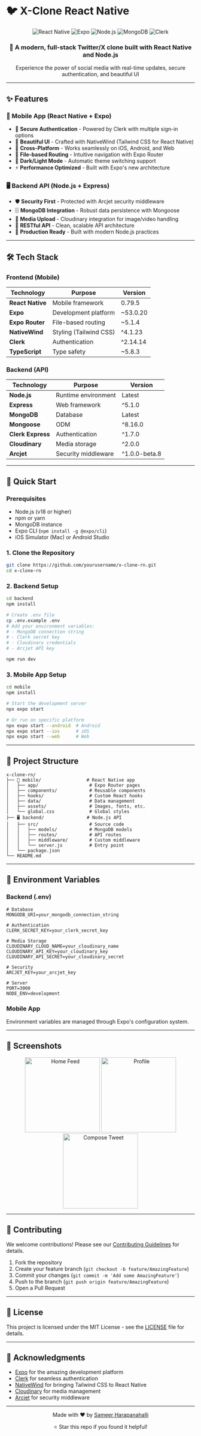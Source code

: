 # 🐦 X-Clone React Native

<div align="center">
  <img src="https://img.shields.io/badge/React_Native-20232A?style=for-the-badge&logo=react&logoColor=61DAFB" alt="React Native" />
  <img src="https://img.shields.io/badge/Expo-000020?style=for-the-badge&logo=expo&logoColor=white" alt="Expo" />
  <img src="https://img.shields.io/badge/Node.js-43853D?style=for-the-badge&logo=node.js&logoColor=white" alt="Node.js" />
  <img src="https://img.shields.io/badge/MongoDB-4EA94B?style=for-the-badge&logo=mongodb&logoColor=white" alt="MongoDB" />
  <img src="https://img.shields.io/badge/Clerk-6C47FF?style=for-the-badge&logo=clerk&logoColor=white" alt="Clerk" />
</div>

<div align="center">
  <h3>🚀 A modern, full-stack Twitter/X clone built with React Native and Node.js</h3>
  <p>Experience the power of social media with real-time updates, secure authentication, and beautiful UI</p>
</div>

---

## ✨ Features

### 📱 Mobile App (React Native + Expo)
- 🔐 **Secure Authentication** - Powered by Clerk with multiple sign-in options
- 🎨 **Beautiful UI** - Crafted with NativeWind (Tailwind CSS for React Native)
- 📱 **Cross-Platform** - Works seamlessly on iOS, Android, and Web
- 🧭 **File-based Routing** - Intuitive navigation with Expo Router
- 🌙 **Dark/Light Mode** - Automatic theme switching support
- ⚡ **Performance Optimized** - Built with Expo's new architecture

### 🖥️ Backend API (Node.js + Express)
- 🛡️ **Security First** - Protected with Arcjet security middleware
- 🗄️ **MongoDB Integration** - Robust data persistence with Mongoose
- 📸 **Media Upload** - Cloudinary integration for image/video handling
- 🔄 **RESTful API** - Clean, scalable API architecture
- 🚀 **Production Ready** - Built with modern Node.js practices

---

## 🛠️ Tech Stack

### Frontend (Mobile)
| Technology | Purpose | Version |
|------------|---------|---------|
| **React Native** | Mobile framework | 0.79.5 |
| **Expo** | Development platform | ~53.0.20 |
| **Expo Router** | File-based routing | ~5.1.4 |
| **NativeWind** | Styling (Tailwind CSS) | ^4.1.23 |
| **Clerk** | Authentication | ^2.14.14 |
| **TypeScript** | Type safety | ~5.8.3 |

### Backend (API)
| Technology | Purpose | Version |
|------------|---------|---------|
| **Node.js** | Runtime environment | Latest |
| **Express** | Web framework | ^5.1.0 |
| **MongoDB** | Database | Latest |
| **Mongoose** | ODM | ^8.16.0 |
| **Clerk Express** | Authentication | ^1.7.0 |
| **Cloudinary** | Media storage | ^2.0.0 |
| **Arcjet** | Security middleware | ^1.0.0-beta.8 |

---

## 🚀 Quick Start

### Prerequisites
- Node.js (v18 or higher)
- npm or yarn
- MongoDB instance
- Expo CLI (`npm install -g @expo/cli`)
- iOS Simulator (Mac) or Android Studio

### 1. Clone the Repository
```bash
git clone https://github.com/yourusername/x-clone-rn.git
cd x-clone-rn
```

### 2. Backend Setup
```bash
cd backend
npm install

# Create .env file
cp .env.example .env
# Add your environment variables:
# - MongoDB connection string
# - Clerk secret key
# - Cloudinary credentials
# - Arcjet API key

npm run dev
```

### 3. Mobile App Setup
```bash
cd mobile
npm install

# Start the development server
npx expo start

# Or run on specific platform
npx expo start --android  # Android
npx expo start --ios      # iOS
npx expo start --web      # Web
```

---

## 📁 Project Structure

```
x-clone-rn/
├── 📱 mobile/                 # React Native app
│   ├── app/                   # Expo Router pages
│   ├── components/            # Reusable components
│   ├── hooks/                 # Custom React hooks
│   ├── data/                  # Data management
│   ├── assets/                # Images, fonts, etc.
│   └── global.css             # Global styles
├── 🖥️ backend/                # Node.js API
│   ├── src/                   # Source code
│   │   ├── models/            # MongoDB models
│   │   ├── routes/            # API routes
│   │   ├── middleware/        # Custom middleware
│   │   └── server.js          # Entry point
│   └── package.json
└── README.md
```

---

## 🔧 Environment Variables

### Backend (.env)
```env
# Database
MONGODB_URI=your_mongodb_connection_string

# Authentication
CLERK_SECRET_KEY=your_clerk_secret_key

# Media Storage
CLOUDINARY_CLOUD_NAME=your_cloudinary_name
CLOUDINARY_API_KEY=your_cloudinary_key
CLOUDINARY_API_SECRET=your_cloudinary_secret

# Security
ARCJET_KEY=your_arcjet_key

# Server
PORT=3000
NODE_ENV=development
```

### Mobile App
Environment variables are managed through Expo's configuration system.

---

## 📱 Screenshots

<div align="center">
  <img src="https://via.placeholder.com/300x600/1DA1F2/FFFFFF?text=Home+Feed" alt="Home Feed" width="200" />
  <img src="https://via.placeholder.com/300x600/1DA1F2/FFFFFF?text=Profile" alt="Profile" width="200" />
  <img src="https://via.placeholder.com/300x600/1DA1F2/FFFFFF?text=Compose" alt="Compose Tweet" width="200" />
</div>

---

## 🤝 Contributing

We welcome contributions! Please see our [Contributing Guidelines](CONTRIBUTING.md) for details.

1. Fork the repository
2. Create your feature branch (`git checkout -b feature/AmazingFeature`)
3. Commit your changes (`git commit -m 'Add some AmazingFeature'`)
4. Push to the branch (`git push origin feature/AmazingFeature`)
5. Open a Pull Request

---

## 📄 License

This project is licensed under the MIT License - see the [LICENSE](LICENSE) file for details.

---

## 🙏 Acknowledgments

- [Expo](https://expo.dev/) for the amazing development platform
- [Clerk](https://clerk.com/) for seamless authentication
- [NativeWind](https://www.nativewind.dev/) for bringing Tailwind CSS to React Native
- [Cloudinary](https://cloudinary.com/) for media management
- [Arcjet](https://arcjet.com/) for security middleware

---

<div align="center">
  <p>Made with ❤️ by <a href="https://github.com/SameerHRV">Sameer Harapanahalli</a></p>
  <p>⭐ Star this repo if you found it helpful!</p>
</div>
